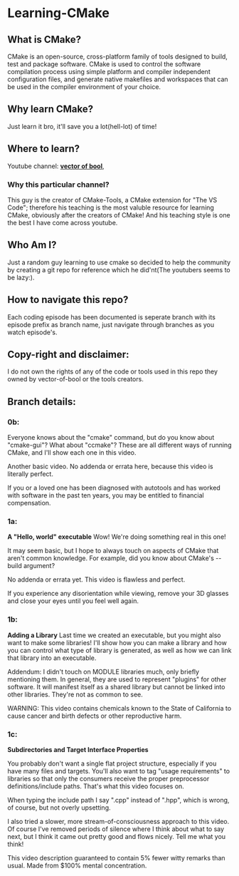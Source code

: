 # Learning-CMake

## What is CMake? 

CMake is an open-source, cross-platform family of tools designed to build, test and package software. CMake is used to control the software compilation process using simple platform and compiler independent configuration files, and generate native makefiles and workspaces that can be used in the compiler environment of your choice.

## Why learn CMake?

Just learn it bro, it'll save you a lot(hell-lot) of time!

## Where to learn?

Youtube channel: [**vector of bool**](https://www.youtube.com/@vector-of-bool1005
),
### Why this particular channel?
This guy is the creator of CMake-Tools, a CMake extension for "The VS Code"; therefore his teaching is the most valuble resource for learning CMake, obviously after the creators of CMake! And his teaching style is one the best I have come across youtube.

## Who Am I?
Just a random guy learning to use cmake so decided to help the community by creating a git repo for reference which he did'nt(The youtubers seems to be lazy:).

## How to navigate this repo?
Each coding episode has been documented is seperate branch with its episode prefix as branch name, just navigate through branches as you watch episode's.

## Copy-right and disclaimer:
I do not own the rights of any of the code or tools used in this repo they owned by vector-of-bool or the tools creators.

## Branch details:

### 0b:

Everyone knows about the "cmake" command, but do you know about "cmake-gui"? What about "ccmake"? These are all different ways of running CMake, and I'll show each one in this video.

Another basic video. No addenda or errata here, because this video is literally perfect.

If you or a loved one has been diagnosed with autotools and has worked with software in the past ten years, you may be entitled to financial compensation.

### 1a:

**A "Hello, world" executable**
Wow! We're doing something real in this one!

It may seem basic, but I hope to always touch on aspects of CMake that aren't common knowledge. For example, did you know about CMake's --build argument?

No addenda or errata yet. This video is flawless and perfect.

If you experience any disorientation while viewing, remove your 3D glasses and close your eyes until you feel well again.

### 1b:

**Adding a Library**
Last time we created an executable, but you might also want to make some libraries! I'll show how you can make a library and how you can control what type of library is generated, as well as how we can link that library into an executable.

Addendum: I didn't touch on MODULE libraries much, only briefly mentioning them. In general, they are used to represent "plugins" for other software. It will manifest itself as a shared library but cannot be linked into other libraries. They're not as common to see.

WARNING: This video contains chemicals known to the State of California to cause cancer and birth defects or other reproductive harm.

### 1c:

**Subdirectories and Target Interface Properties**

You probably don't want a single flat project structure, especially if you have many files and targets. You'll also want to tag "usage requirements" to libraries so that only the consumers receive the proper preprocessor definitions/include paths. That's what this video focuses on.

When typing the include path I say ".cpp" instead of ".hpp", which is wrong, of course, but not overly upsetting.

I also tried a slower, more stream-of-consciousness approach to this video. Of course I've removed periods of silence where I think about what to say next, but I think it came out pretty good and flows nicely. Tell me what you think!

This video description guaranteed to contain 5% fewer witty remarks than usual. Made from $100% mental concentration.

